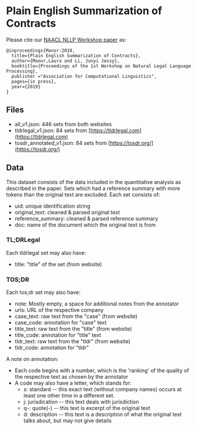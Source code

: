 # Plain English Summarization of Contracts


Please cite our [NAACL NLLP Workshop paper](http://arxiv.org/abs/) as:

```
@inproceedings{Manor:2019,
  title={Plain English Summarization of Contracts},
  author={Manor,Laura and Li, Junyi Jessy},
  booktitle={Proceedings of the 1st Workshop on Natural Legal Language Processing},
  publisher ="Association for Computational Linguistics",
  pages={in press},
  year={2019}
}
```

## Files
* all_v1.json: 446 sets from both websites
* tldrlegal_v1.json: 84 sets from [https://tldrlegal.com](https://tldrlegal.com)
* tosdr_annotated_v1.json: 84 sets from [https://tosdr.org/](https://tosdr.org/)

## Data
This dataset consists of the data included in the quantitative analysis as described in the paper. Sets which had a reference summary with more tokens than the original text are excluded.
Each set consists of: 
* uid: unique identification string
* original_text: cleaned & parsed original text
* reference_summary: cleaned & parsed reference summary
* doc: name of the document which the original text is from
### TL;DRLegal
Each tldrlegal set may also have: 
* title: "title" of the set (from website)
### TOS;DR
Each tos;dr set may also have:
* note: Mostly empty, a space for additional notes from the annotator
* urls: URL of the respective company
* case_text: raw text from the "case" (from website)
* case_code: annotation for "case" text 
* title_text: raw text from the "title" (from website)
* title_code: annotation for "title" text 
* tldr_text: raw text from the "tldr" (from website)
* tldr_code: annotation for "tldr" 

A note on annotation: 
* Each code begins with a number, which is the 'ranking' of the quality of the respective text as chosen by the annotator
* A code may also have a letter, which stands for:
  * s: standard -- this exact text (without company names) occurs at least one other time in a different set. 
  * j: jurisdication -- this text deals with jurisdiction
  * q-: quote(-) -- this text is excerpt of the original text
  * d: description -- this text is a description of what the original text talks about, but may not give details




